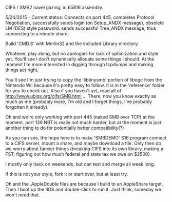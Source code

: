 CIFS / SMB2 navel gazing, in 65816 assembly.

5/24/2015 - Current status: Connects on port 445, completes Protocol Negotiation, successfully sends login (on Setup_ANDX message), obsolete LM (DES) style password. sends successful Tree_ANDX message, thus connecting to a remote share.

Build 'CMD.S' with Merlin32 and the included Library directory.

Whatever, play along, but no apologies for lack of optimization and style yet. You'll see I don't dynamically allocate some things I should. At the moment I'm more interested in digging through tcpdumps and making things act right.

You'll see I'm just trying to copy the 'libtinysmb' portion of libogc from the Nintendo Wii because it's pretty easy to follow. It is in the 'reference' folder for you to check out. Also if you haven't yet, read all of http://www.ubiqx.org/cifs/SMB.html ... There, now you know exactly as much as me (probably more, I'm old and I forget things, I've probably forgotten it already).

Oh and we're only working with port 445 (naked SMB over TCP) at the moment. port 139 NBT is really not much harder, but at the moment is just another thing to do for potentially better compatibility(?)

As you can see, the hope here is to make 'SMBDEMO' S16 program connect to a CIFS server, mount a share, and maybe download a file. Only then do we worry about fancier things (breaking CIFS into its own library, making a FST, figuring out how much federal and state tax we owe on $2500).

I mostly only hack on weekends, but can test and merge all week long.

If this is not your style, fork it or start over, but at least try.

Oh and the .AppleDouble files are because I build to an AppleShare target. Then I boot up the IIGS and double-click to run it. Just think, someday we won't need that.

